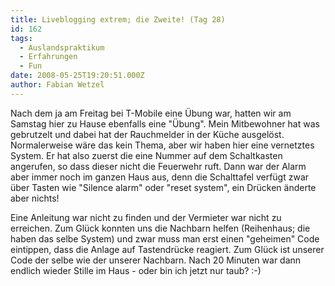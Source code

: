 ```yaml
---
title: Liveblogging extrem; die Zweite! (Tag 28)
id: 162
tags:
  - Auslandspraktikum
  - Erfahrungen
  - Fun
date: 2008-05-25T19:20:51.000Z
author: Fabian Wetzel
---
```


Nach dem ja am Freitag bei T-Mobile eine Übung war, hatten wir am Samstag hier zu Hause ebenfalls eine "Übung". Mein Mitbewohner hat was gebrutzelt und dabei hat der Rauchmelder in der Küche ausgelöst. Normalerweise wäre das kein Thema, aber wir haben hier eine vernetztes System. Er hat also zuerst die eine Nummer auf dem Schaltkasten angerufen, so dass dieser nicht die Feuerwehr ruft. Dann war der Alarm aber immer noch im ganzen Haus aus, denn die Schalttafel verfügt zwar über Tasten wie "Silence alarm" oder "reset system", ein Drücken änderte aber nichts!

Eine Anleitung war nicht zu finden und der Vermieter war nicht zu erreichen. Zum Glück konnten uns die Nachbarn helfen (Reihenhaus; die haben das selbe System) und zwar muss man erst einen "geheimen" Code eintippen, dass die Anlage auf Tastendrücke reagiert. Zum Glück ist unserer Code der selbe wie der unserer Nachbarn. Nach 20 Minuten war dann endlich wieder Stille im Haus - oder bin ich jetzt nur taub? :-)
